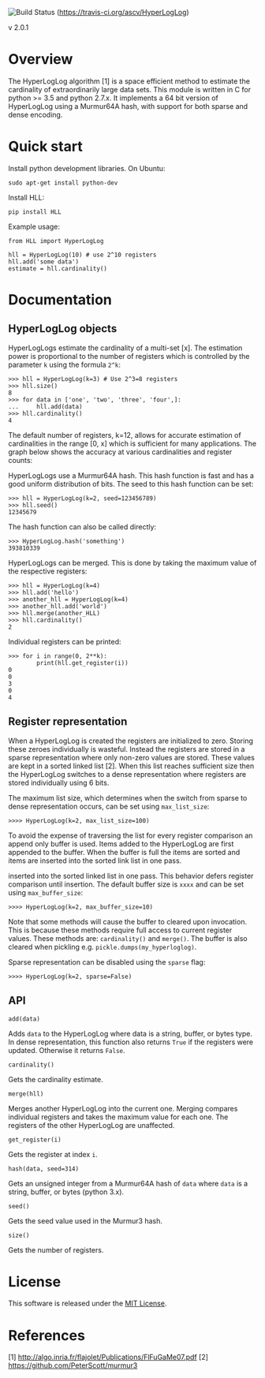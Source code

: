 
![Build Status](https://travis-ci.org/ascv/HyperLogLog.png?branch=master)
(https://travis-ci.org/ascv/HyperLogLog)

v 2.0.1

Overview
========

The HyperLogLog algorithm [1] is a space efficient method to estimate the
cardinality of extraordinarily large data sets. This module is written in C
for python >= 3.5 and python 2.7.x. It implements a 64 bit version of
HyperLogLog using a Murmur64A hash, with support for both sparse and dense
encoding.

Quick start
===========

Install python development libraries. On Ubuntu:
```
sudo apt-get install python-dev
```

Install HLL:
```
pip install HLL
```

Example usage:
```
from HLL import HyperLogLog

hll = HyperLogLog(10) # use 2^10 registers
hll.add('some data')
estimate = hll.cardinality()
```

Documentation
=============

HyperLogLog objects
-------------------

HyperLogLogs estimate the cardinality of a multi-set [x]. The estimation power
is proportional to the number of registers which is controlled by the
parameter `k` using the formula `2^k`:
```
>>> hll = HyperLogLog(k=3) # Use 2^3=8 registers
>>> hll.size()
8
>>> for data in ['one', 'two', 'three', 'four',]:
...     hll.add(data)
>>> hll.cardinality()
4
```
The default number of registers, k=12, allows for accurate estimation of
cardinalities in the range [0, x] which is sufficient for many applications.
The graph below shows the accuracy at various cardinalities and register
counts:

<insert graph>

HyperLogLogs use a Murmur64A hash. This hash function is fast and has a good
uniform distribution of bits. The seed to this hash function can be set:
```
>>> hll = HyperLogLog(k=2, seed=123456789)
>>> hll.seed()
12345679
```

The hash function can also be called directly:
```
>>> HyperLogLog.hash('something')
393810339
```

HyperLogLogs can be merged. This is done by taking the maximum value of the
respective registers:
```
>>> hll = HyperLogLog(k=4)
>>> hll.add('hello')
>>> another_hll = HyperLogLog(k=4)
>>> another_hll.add('world')
>>> hll.merge(another_HLL)
>>> hll.cardinality()
2
```

Individual registers can be printed:
```
>>> for i in range(0, 2**k):
        print(hll.get_register(i))
0
0
3
0
4
```

Register representation
-----------------------

When a HyperLogLog is created the registers are initialized to zero. Storing
these zeroes individually is wasteful. Instead the registers are stored in a
sparse representation where only non-zero values are stored. These values are
kept in a sorted linked list [2]. When this list reaches sufficient size then
the HyperLogLog switches to a dense representation where registers are stored
individually using 6 bits.

The maximum list size, which determines when the switch from sparse to dense
representation occurs, can be set using `max_list_size`:
```
>>>> HyperLogLog(k=2, max_list_size=100)
```
To avoid the expense of traversing the list for every register comparison
an append only buffer is used. Items added to the HyperLogLog are first
appended to the buffer. When the buffer is full the items are sorted and
items are inserted into the sorted link list in one pass.

inserted into the sorted linked list in one pass. This behavior defers
register comparison until insertion. The default buffer size is
`xxxx` and can be set using `max_buffer_size`:
```
>>>> HyperLogLog(k=2, max_buffer_size=10)
```
Note that some methods will cause the buffer to cleared upon invocation. This
is because these methods require full access to current register values. These
methods are: `cardinality()` and `merge()`. The buffer is also cleared when
pickling e.g. `pickle.dumps(my_hyperloglog)`.

Sparse representation can be disabled using the `sparse` flag:
```
>>>> HyperLogLog(k=2, sparse=False)
```

API
---

```
add(data)
```
Adds `data` to the HyperLogLog where data is a string, buffer, or bytes
type. In dense representation, this function also returns `True` if the
registers were updated. Otherwise it returns `False`.

```
cardinality()
```
Gets the cardinality estimate.

```
merge(hll)
```
Merges another HyperLogLog into the current one. Merging compares individual
registers and takes the maximum value for each one. The registers of the other
HyperLogLog are unaffected.

```
get_register(i)
```
Gets the register at index `i`.

```
hash(data, seed=314)
```
Gets an unsigned integer from a Murmur64A hash of `data` where `data` is a
string, buffer, or bytes (python 3.x).

```
seed()
```
Gets the seed value used in the Murmur3 hash.

```
size()
```
Gets the number of registers.

License
=======

This software is released under the [MIT License](LICENSE).

References
==========

[1] http://algo.inria.fr/flajolet/Publications/FlFuGaMe07.pdf
[2] https://github.com/PeterScott/murmur3
